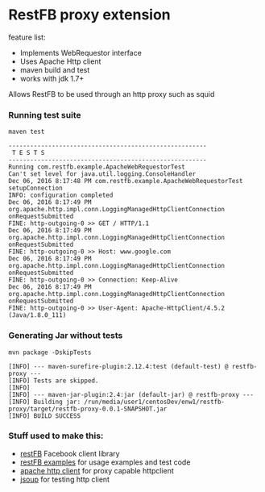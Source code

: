 # RestFB proxy extension

feature list:

 * Implements WebRequestor interface
 * Uses Apache Http client
 * maven build and test
 * works with jdk 1.7+
 
Allows RestFB to be used through an http proxy such as squid

### Running test suite
```
maven test

-------------------------------------------------------
 T E S T S
-------------------------------------------------------
Running com.restfb.example.ApacheWebRequestorTest
Can't set level for java.util.logging.ConsoleHandler
Dec 06, 2016 8:17:48 PM com.restfb.example.ApacheWebRequestorTest setupConnection
INFO: configuration completed
Dec 06, 2016 8:17:49 PM org.apache.http.impl.conn.LoggingManagedHttpClientConnection onRequestSubmitted
FINE: http-outgoing-0 >> GET / HTTP/1.1
Dec 06, 2016 8:17:49 PM org.apache.http.impl.conn.LoggingManagedHttpClientConnection onRequestSubmitted
FINE: http-outgoing-0 >> Host: www.google.com
Dec 06, 2016 8:17:49 PM org.apache.http.impl.conn.LoggingManagedHttpClientConnection onRequestSubmitted
FINE: http-outgoing-0 >> Connection: Keep-Alive
Dec 06, 2016 8:17:49 PM org.apache.http.impl.conn.LoggingManagedHttpClientConnection onRequestSubmitted
FINE: http-outgoing-0 >> User-Agent: Apache-HttpClient/4.5.2 (Java/1.8.0_111)

```
### Generating Jar without tests
```
mvn package -DskipTests

[INFO] --- maven-surefire-plugin:2.12.4:test (default-test) @ restfb-proxy ---
[INFO] Tests are skipped.
[INFO] 
[INFO] --- maven-jar-plugin:2.4:jar (default-jar) @ restfb-proxy ---
[INFO] Building jar: /run/media/user1/centosDev/enw1/restfb-proxy/target/restfb-proxy-0.0.1-SNAPSHOT.jar
[INFO] BUILD SUCCESS
```

### Stuff used to make this:

 * [restFB](https://github.com/restfb/restfb) Facebook client library
 * [restFB examples](https://github.com/restfb/restfb-examples) for usage examples and test code
 * [apache http client](https://github.com/apache/httpclient) for proxy capable httpclient
 * [jsoup](https://github.com/jhy/jsoup) for testing http client
